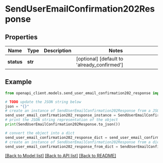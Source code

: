 # SendUserEmailConfirmation202Response


## Properties

Name | Type | Description | Notes
------------ | ------------- | ------------- | -------------
**status** | **str** |  | [optional] [default to 'already_confirmed']

## Example

```python
from openapi_client.models.send_user_email_confirmation202_response import SendUserEmailConfirmation202Response

# TODO update the JSON string below
json = "{}"
# create an instance of SendUserEmailConfirmation202Response from a JSON string
send_user_email_confirmation202_response_instance = SendUserEmailConfirmation202Response.from_json(json)
# print the JSON string representation of the object
print(SendUserEmailConfirmation202Response.to_json())

# convert the object into a dict
send_user_email_confirmation202_response_dict = send_user_email_confirmation202_response_instance.to_dict()
# create an instance of SendUserEmailConfirmation202Response from a dict
send_user_email_confirmation202_response_from_dict = SendUserEmailConfirmation202Response.from_dict(send_user_email_confirmation202_response_dict)
```
[[Back to Model list]](../README.md#documentation-for-models) [[Back to API list]](../README.md#documentation-for-api-endpoints) [[Back to README]](../README.md)


